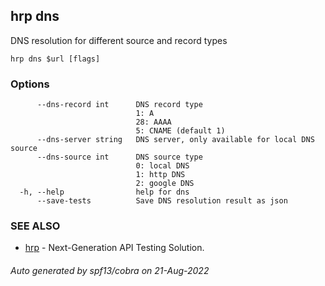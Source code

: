 ## hrp dns

DNS resolution for different source and record types

```
hrp dns $url [flags]
```

### Options

```
      --dns-record int      DNS record type
                            1: A
                            28: AAAA
                            5: CNAME (default 1)
      --dns-server string   DNS server, only available for local DNS source
      --dns-source int      DNS source type
                            0: local DNS
                            1: http DNS
                            2: google DNS
  -h, --help                help for dns
      --save-tests          Save DNS resolution result as json
```

### SEE ALSO

* [hrp](hrp.md)	 - Next-Generation API Testing Solution.

###### Auto generated by spf13/cobra on 21-Aug-2022

